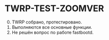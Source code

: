  # TWRP-TEST-ZOOMVER
0. TWRP собрано, протестировано.
1. Выполняются все основные функции.
2. Не решён вопрос по работе fastbootd.
